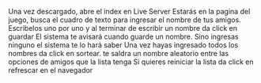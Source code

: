 Una vez descargado, abre el index en Live Server
Estarás en la pagina del juego, busca el cuadro de texto para ingresar el nombre de tus amigos. Escribelos uno por uno y al terminar de escribir un nombre da click en guardar
El sistema te avisará cuando guarde un nombre. Sino ingresas ninguno el sistema te lo hará saber
Una vez hayas ingresado todos los nombres da click en sortear. te saldra un nombre aleatorio entre las opciones de amigos que la lista tenga
Si quieres reiniciar la lista da click en refrescar en el navegador
